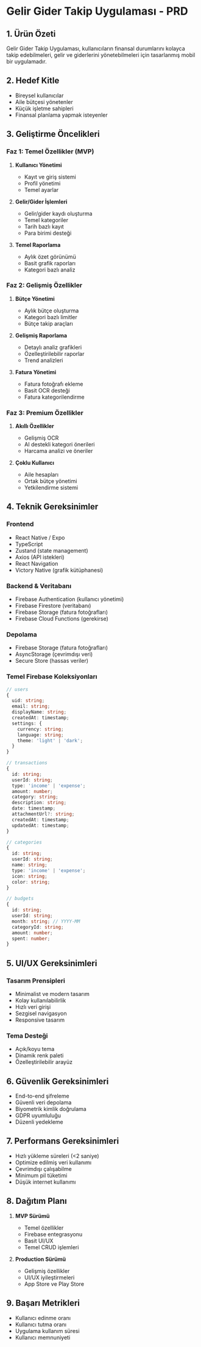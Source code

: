# Gelir Gider Takip Uygulaması - PRD

## 1. Ürün Özeti
Gelir Gider Takip Uygulaması, kullanıcıların finansal durumlarını kolayca takip edebilmeleri, gelir ve giderlerini yönetebilmeleri için tasarlanmış mobil bir uygulamadır.

## 2. Hedef Kitle
- Bireysel kullanıcılar
- Aile bütçesi yönetenler
- Küçük işletme sahipleri
- Finansal planlama yapmak isteyenler

## 3. Geliştirme Öncelikleri

### Faz 1: Temel Özellikler (MVP)
1. **Kullanıcı Yönetimi**
   - Kayıt ve giriş sistemi
   - Profil yönetimi
   - Temel ayarlar

2. **Gelir/Gider İşlemleri**
   - Gelir/gider kaydı oluşturma
   - Temel kategoriler
   - Tarih bazlı kayıt
   - Para birimi desteği

3. **Temel Raporlama**
   - Aylık özet görünümü
   - Basit grafik raporları
   - Kategori bazlı analiz

### Faz 2: Gelişmiş Özellikler
1. **Bütçe Yönetimi**
   - Aylık bütçe oluşturma
   - Kategori bazlı limitler
   - Bütçe takip araçları

2. **Gelişmiş Raporlama**
   - Detaylı analiz grafikleri
   - Özelleştirilebilir raporlar
   - Trend analizleri

3. **Fatura Yönetimi**
   - Fatura fotoğrafı ekleme
   - Basit OCR desteği
   - Fatura kategorilendirme

### Faz 3: Premium Özellikler
1. **Akıllı Özellikler**
   - Gelişmiş OCR
   - AI destekli kategori önerileri
   - Harcama analizi ve öneriler

2. **Çoklu Kullanıcı**
   - Aile hesapları
   - Ortak bütçe yönetimi
   - Yetkilendirme sistemi

## 4. Teknik Gereksinimler

### Frontend
- React Native / Expo
- TypeScript
- Zustand (state management)
- Axios (API istekleri)
- React Navigation
- Victory Native (grafik kütüphanesi)

### Backend & Veritabanı
- Firebase Authentication (kullanıcı yönetimi)
- Firebase Firestore (veritabanı)
- Firebase Storage (fatura fotoğrafları)
- Firebase Cloud Functions (gerekirse)

### Depolama
- Firebase Storage (fatura fotoğrafları)
- AsyncStorage (çevrimdışı veri)
- Secure Store (hassas veriler)

### Temel Firebase Koleksiyonları
```typescript
// users
{
  uid: string;
  email: string;
  displayName: string;
  createdAt: timestamp;
  settings: {
    currency: string;
    language: string;
    theme: 'light' | 'dark';
  }
}

// transactions
{
  id: string;
  userId: string;
  type: 'income' | 'expense';
  amount: number;
  category: string;
  description: string;
  date: timestamp;
  attachmentUrl?: string;
  createdAt: timestamp;
  updatedAt: timestamp;
}

// categories
{
  id: string;
  userId: string;
  name: string;
  type: 'income' | 'expense';
  icon: string;
  color: string;
}

// budgets
{
  id: string;
  userId: string;
  month: string; // YYYY-MM
  categoryId: string;
  amount: number;
  spent: number;
}
```

## 5. UI/UX Gereksinimleri

### Tasarım Prensipleri
- Minimalist ve modern tasarım
- Kolay kullanılabilirlik
- Hızlı veri girişi
- Sezgisel navigasyon
- Responsive tasarım

### Tema Desteği
- Açık/koyu tema
- Dinamik renk paleti
- Özelleştirilebilir arayüz

## 6. Güvenlik Gereksinimleri
- End-to-end şifreleme
- Güvenli veri depolama
- Biyometrik kimlik doğrulama
- GDPR uyumluluğu
- Düzenli yedekleme

## 7. Performans Gereksinimleri
- Hızlı yükleme süreleri (<2 saniye)
- Optimize edilmiş veri kullanımı
- Çevrimdışı çalışabilme
- Minimum pil tüketimi
- Düşük internet kullanımı

## 8. Dağıtım Planı
1. **MVP Sürümü**
   - Temel özellikler
   - Firebase entegrasyonu
   - Basit UI/UX
   - Temel CRUD işlemleri

2. **Production Sürümü**
   - Gelişmiş özellikler
   - UI/UX iyileştirmeleri
   - App Store ve Play Store

## 9. Başarı Metrikleri
- Kullanıcı edinme oranı
- Kullanıcı tutma oranı
- Uygulama kullanım süresi
- Kullanıcı memnuniyeti 
